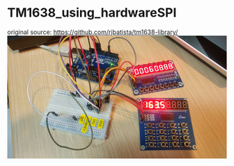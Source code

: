 # TM1638_using_hardwareSPI
original source: https://github.com/rjbatista/tm1638-library/
![picture](https://github.com/i2make/TM1638_using_hardwareSPI/blob/master/pic.png)
